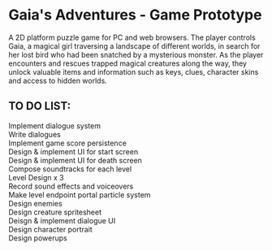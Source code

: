 # Gaia's Adventures - Game Prototype

A 2D platform puzzle game for PC and web browsers. The player controls Gaia, a magical girl traversing a landscape of different worlds, in search for her lost bird who had been snatched by a mysterious monster. As the player encounters and rescues trapped magical creatures along the way, they unlock valuable items and information such as keys, clues, character skins and access to hidden worlds.

## TO DO LIST:<br/>
Implement dialogue system<br/>
Write dialogues<br/>
Implement game score persistence<br/>
Design & implement UI for start screen<br/>
Design & implement UI for death screen<br/>
Compose soundtracks for each level<br/>
Level Design x 3<br/>
Record sound effects and voiceovers<br/>
Make level endpoint portal particle system<br/>
Design enemies<br/>
Design creature spritesheet<br/>
Deisgn & implement dialogue UI<br/>
Design character portrait<br/>
Design powerups<br/>
